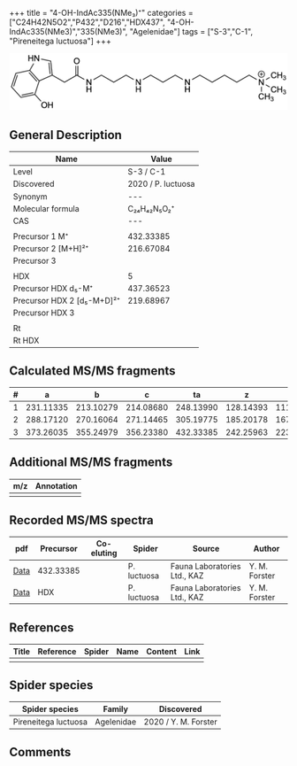 +++
title = "4-OH-IndAc335(NMe₃)⁺"
categories = ["C24H42N5O2","P432","D216","HDX437",
"4-OH-IndAc335(NMe3)","335(NMe3)",
"Agelenidae"]
tags = ["S-3","C-1",
"Pireneitega luctuosa"]
+++

![](/img/4-OH-IndAc335(NMe3).png)

## General Description

| Name                       | Value              |
|----------------------------|--------------------|
| Level                      | S-3 / C-1          |
| Discovered                 | 2020 / P. luctuosa |
| Synonym                    | ---                |
| Molecular formula          | C₂₄H₄₂N₅O₂⁺                   |
| CAS                        | ---                |
|                            |                    |
| Precursor 1  M⁺         | 432.33385                   |
| Precursor 2 [M+H]²⁺       | 216.67084                   |
| Precursor 3                |                    |
|                            |                    |
| HDX                        | 5                   |
| Precursor HDX    d₅-M⁺   | 437.36523                   |
| Precursor HDX 2 [d₅-M+D]²⁺ | 219.68967                   |
| Precursor HDX 3            |                    |
|                            |                    |
| Rt                         |                    |
| Rt HDX                     |                    |

## Calculated MS/MS fragments

| # | a         | b         | c         | ta        | z         | y         | tz        |
|---|-----------|-----------|-----------|-----------|-----------|-----------|-----------|
| 1 | 231.11335 | 213.10279 | 214.08680 | 248.13990 | 128.14393 | 111.11738 | 146.17830 |
| 2 | 288.17120 | 270.16064 | 271.14465 | 305.19775 | 185.20178 | 167.16740 | 203.23615 |
| 3 | 373.26035 | 355.24979 | 356.23380 | 432.33385 | 242.25963 | 223.21743 | 260.29400 |

## Additional MS/MS fragments

| m/z | Annotation |
|-----|------------|
|     |            |

## Recorded MS/MS spectra

| pdf                                             | Precursor | Co-eluting | Spider      | Source                       | Author        |
|-------------------------------------------------|-----------|------------|-------------|------------------------------|---------------|
| [Data](/pdf/P-luctuosa/432_4-OH-IndAc335(NMe3)_Pl.pdf) | 432.33385  |           | P. luctuosa | Fauna Laboratories Ltd., KAZ | Y. M. Forster |
| [Data](/pdf/P-luctuosa/432_4-OH-IndAc335(NMe3)_Pl_HDX.pdf) | HDX  |           | P. luctuosa | Fauna Laboratories Ltd., KAZ | Y. M. Forster |

## References

| Title | Reference | Spider | Name | Content | Link |
|-------|-----------|--------|------|---------|------|
|       |           |        |      |         |      |

## Spider species

| Spider species     | Family     | Discovered           |
|--------------------|------------|----------------------|
| Pireneitega luctuosa | Agelenidae | 2020 / Y. M. Forster |


## Comments